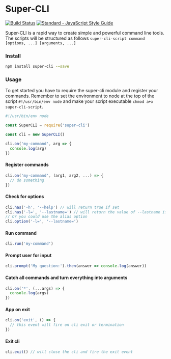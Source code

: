 # Super-CLI

[![Build Status](https://travis-ci.org/kvartborg/super-cli.svg?branch=master)](https://travis-ci.org/kvartborg/super-cli)
[![Standard - JavaScript Style Guide](https://img.shields.io/badge/code%20style-standard-brightgreen.svg)](http://standardjs.com/)

Super-CLI is a rapid way to create simple and powerful command line tools.
The scripts will be structured as follows
`super-cli-script command [options, ...] [arguments, ...]`

### Install
```sh
npm install super-cli -—save
```

### Usage
To get started you have to require the super-cli module and register your commands.
Remember to set the environment to node at the top of the script `#!/usr/bin/env node` and make your script executable `chmod a+x super-cli-script`.
```js
#!/usr/bin/env node

const SuperCLI = require('super-cli')

const cli = new SuperCLI()

cli.on('my-command', arg => {
  console.log(arg)
})
```

#### Register commands
```js
cli.on('my-command', (arg1, arg2, ...) => {
  // do something
})
```

#### Check for options
```js
cli.has('-h', '--help') // will return true if set
cli.has('-l=', '--lastname=') // will return the value of --lastname if set
// Or you could use the alias option
cli.option('-l=', '--lastname=')
```

#### Run command
```js
cli.run('my-command')
```

#### Prompt user for input
```js
cli.prompt('My question:').then(answer => console.log(answer))
```

#### Catch all commands and turn everything into arguments
```js
cli.on('*', (...args) => {
  console.log(args)
})
```

#### App on exit
```js
cli.on('exit', () => {
  // this event will fire on cli exit or termination
})
```

#### Exit cli
```js
cli.exit() // will close the cli and fire the exit event
```
